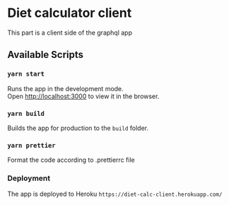 # Diet calculator client

This part is a client side of the graphql app

## Available Scripts

### `yarn start`

Runs the app in the development mode.\
Open [http://localhost:3000](http://localhost:3000) to view it in the browser.

### `yarn build`

Builds the app for production to the `build` folder.

### `yarn prettier`

Format the code according to .prettierrc file

### Deployment
The app is deployed to Heroku
`https://diet-calc-client.herokuapp.com/`